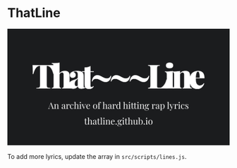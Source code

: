 # ThatLine

![ThatLine - An archive of hard hitting rap lyrics](https://raw.githubusercontent.com/thatline/thatline.github.io/main/img/thatline%20-%20open%20graph.png)

To add more lyrics, update the array in `src/scripts/lines.js`.
